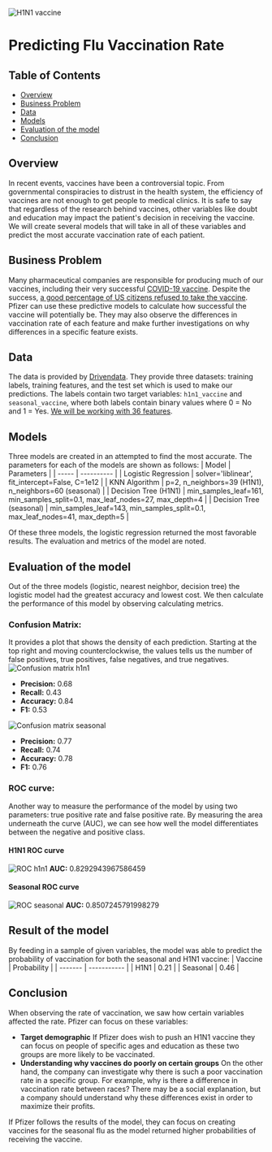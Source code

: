 ![H1N1 vaccine](https://github.com/Jko0425/phase-3-project/blob/main/Images/h1n1%20vaccine.webp)
# Predicting Flu Vaccination Rate
## Table of Contents
* [Overview](https://github.com/Jko0425/phase-3-project/blob/main/README.md#overview)
* [Business Problem](https://github.com/Jko0425/phase-3-project/blob/main/README.md#business-problem)
* [Data](https://github.com/Jko0425/phase-3-project/blob/main/README.md#data)
* [Models](https://github.com/Jko0425/phase-3-project/blob/main/README.md#models)
* [Evaluation of the model](https://github.com/Jko0425/phase-3-project/blob/main/README.md#evaluation-of-the-model)
* [Conclusion](https://github.com/Jko0425/phase-3-project/blob/main/README.md#conclusion)

## Overview
In recent events, vaccines have been a controversial topic. From governmental conspiracies to distrust in the health system, the efficiency of vaccines are not enough to get people to medical clinics. It is safe to say that regardless of the research behind vaccines, other variables like doubt and education may impact the patient's decision in receiving the vaccine. We will create several models that will take in all of these variables and predict the most accurate vaccination rate of each patient.

## Business Problem
Many pharmaceutical companies are responsible for producing much of our vaccines, including their very successful [COVID-19 vaccine](https://www.fiercepharma.com/pharma/pfizer-to-exceed-100b-revenue-2022-thanks-to-covid-19-drug-and-vaccine-analyst). Despite the success, [a good percentage of US citizens refused to take the vaccine](https://usafacts.org/visualizations/covid-vaccine-tracker-states). Pfizer can use these predictive models to calculate how successful the vaccine will potentially be. They may also observe the differences in vaccination rate of each feature and make further investigations on why differences in a specific feature exists.

## Data
The data is provided by [Drivendata](https://www.drivendata.org/competitions/66/flu-shot-learning/page/210/). They provide three datasets: training labels, training features, and the test set which is used to make our predictions. The labels contain two target variables: `h1n1_vaccine` and `seasonal_vaccine`, where both labels contain binary values where 0 = No and 1 = Yes. [We will be working with 36 features](https://www.drivendata.org/competitions/66/flu-shot-learning/page/211/#sub_values).

## Models
Three models are created in an attempted to find the most accurate. The parameters for each of the models are shown as follows:
| Model | Parameters |
| ----- | ---------- |
| Logistic Regression | solver='liblinear', fit_intercept=False, C=1e12 |
| KNN Algorithm | p=2, n_neighbors=39 (H1N1), n_neighbors=60 (seasonal) |
| Decision Tree (H1N1) | min_samples_leaf=161, min_samples_split=0.1, max_leaf_nodes=27, max_depth=4 |
| Decision Tree (seasonal) | min_samples_leaf=143, min_samples_split=0.1, max_leaf_nodes=41, max_depth=5 |

Of these three models, the logistic regression returned the most favorable results. The evaluation and metrics of the model are noted.

## Evaluation of the model
Out of the three models (logistic, nearest neighbor, decision tree) the logistic model had the greatest accuracy and lowest cost. We then calculate the performance of this model by observing calculating metrics. 
### Confusion Matrix:
It provides a plot that shows the density of each prediction. Starting at the top right and moving counterclockwise, the values tells us the number of false positives, true positives, false negatives, and true negatives.
![Confusion matrix h1n1](https://github.com/Jko0425/phase-3-project/blob/main/Images/Confusion%20matrix%20h1n1.png)

* __Precision:__ 0.68
* __Recall:__ 0.43
* __Accuracy:__ 0.84
* __F1:__ 0.53

![Confusion matrix seasonal](https://github.com/Jko0425/phase-3-project/blob/main/Images/Confusion%20matrix%20seasonal.png)

* __Precision:__ 0.77
* __Recall:__ 0.74
* __Accuracy:__ 0.78
* __F1:__ 0.76
### ROC curve:
Another way to measure the performance of the model by using two parameters: true positive rate and false positive rate. By measuring the area underneath the curve (AUC), we can see how well the model differentiates between the negative and positive class.
#### H1N1 ROC curve
![ROC h1n1](https://github.com/Jko0425/phase-3-project/blob/main/Images/ROC%20h1n1.png)
__AUC:__ 0.8292943967586459
#### Seasonal ROC curve
![ROC seasonal](https://github.com/Jko0425/phase-3-project/blob/main/Images/ROC%20seasonal.png)
__AUC:__ 0.8507245791998279

## Result of the model
By feeding in a sample of given variables, the model was able to predict the probability of vaccination for both the seasonal and H1N1 vaccine:
| Vaccine | Probability |
| ------- | ----------- |
| H1N1 | 0.21 |
| Seasonal | 0.46 |

## Conclusion
When observing the rate of vaccination, we saw how certain variables affected the rate. Pfizer can focus on these variables:
* __Target demographic__ If Pfizer does wish to push an H1N1 vaccine they can focus on people of specific ages and education as these two groups are more likely to be vaccinated.
* __Understanding why vaccines do poorly on certain groups__ On the other hand, the company can investigate why there is such a poor vaccination rate in a specific group. For example, why is there a difference in vaccination rate between races? There may be a social explanation, but a company should understand why these differences exist in order to maximize their profits.

If Pfizer follows the results of the model, they can focus on creating vaccines for the seasonal flu as the model returned higher probabilities of receiving the vaccine.
